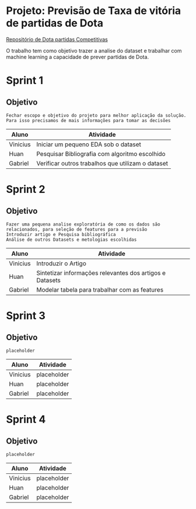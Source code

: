 # Projeto: Previsão de Taxa de vitória de partidas de Dota 

[Repositório de Dota partidas Competitivas](https://www.kaggle.com/datasets/darianogina/dota-2-matches-pro-leagues)

O trabalho tem como objetivo trazer a analise do dataset e trabalhar com machine learning a capacidade de prever partidas de Dota.

# Sprint 1
## Objetivo
    Fechar escopo e objetivo do projeto para melhor aplicação da solução.
    Para isso precisamos de mais informações para tomar as decisões

| Aluno    | Atividade |
| -------- | --------- |
| Vinicius | Iniciar um pequeno EDA sob o dataset |
| Huan     | Pesquisar Bibliografia com algoritmo escolhido |
| Gabriel  | Verificar outros trabalhos que utilizam o dataset |

# Sprint 2
## Objetivo
    Fazer uma pequena analise exploratória de como os dados são relacionados, para seleção de features para a previsão
    Introduzir artigo e Pesquisa bibliográfica
    Análise de outros Datasets e metologias escolhidas

| Aluno    | Atividade |
| -------- | --------- |
| Vinicius | Introduzir o Artigo |
| Huan     | Sintetizar informações relevantes dos artigos e Datasets |
| Gabriel  | Modelar tabela para trabalhar com as features |

# Sprint 3
## Objetivo
    placeholder

| Aluno    | Atividade |
| -------- | --------- |
| Vinicius | placeholder |
| Huan     | placeholder |
| Gabriel  | placeholder |

# Sprint 4
## Objetivo
    placeholder

| Aluno    | Atividade |
| -------- | --------- |
| Vinicius | placeholder |
| Huan     | placeholder |
| Gabriel  | placeholder |